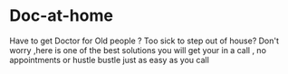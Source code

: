 # Doc-at-home
Have to get Doctor for Old people ? Too sick to step out of house? Don't worry ,here is one of the best solutions 
you will get your in a call , no appointments or hustle bustle 
just as easy as you call 
